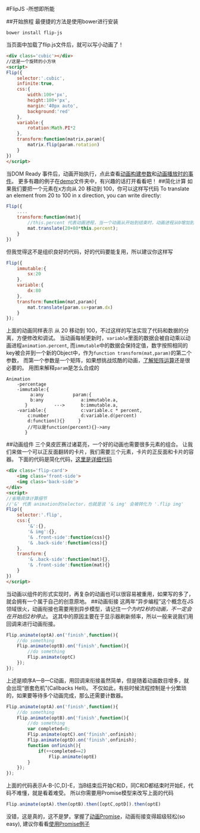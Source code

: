 #FlipJS -所想即所能

##开始旅程
最便捷的方法是使用bower进行安装
````
bower install flip-js
````
当页面中加载了flip.js文件后，就可以写小动画了！
```` HTML
<div class='cubic'></div>
//这是一个旋转的小方块
<script>
Flip({
    selector:'.cubic',
    infinite:true,
    css:{
        width:100+'px',
        height:100+'px',
        margin:'40px auto',
        background:'red'
    },
    variable:{
        rotation:Math.PI*2
    },
    transform:function(matrix,param){
        matrix.flip(param.rotation)
    }
})
</script>
````
当DOM Ready 事件后，动画开始执行，点此查看[动画构建参数](animation.md#construct)和[动画播放时的事件](animation.md#event)。
更多有趣的例子在[demo](../demo)文件夹中，有兴趣的话打开看看吧！
##简化计算
如果我们要把一个元素在x方向从 20 移动到 100，你可以这样写代码
To translate an element from 20 to 100 in x direction, you can write directly:
```` javascript
Flip({
    ....
    transform:function(mat){
        //this.percent 代表动画进程，当一个动画从开始到结束时，动画进程从0增加到1
        mat.translate(20+80*this.percent);
    }
})
````
但我觉得这不是组织良好的代码，好的代码要能复用，所以建议你这样写
```` javascript
Flip({
    immutable:{
        sx:20
    },
    variable:{
        dx:80
    },
    transform:function(mat,param){
        mat.translate(param.sx+param.dx)
    }
});
````
上面的动画同样表示 从 20 移动到 100，不过这样的写法实现了代码和数据的分离，方便修改和调试。
当动画每帧更新时，`variable`里面的数据会被自动乘以动画进程`animation.percent`,
而`immutable`中的数据会保持定值，数字按照相同的key被合并到一个新的Object中，作为`function transform(mat,param)`的第二个参数，
而第一个参数是一个矩阵，如果想挑战炫酷的动画，[了解矩阵运算](matrix.md)还是很必要的。
用图来解释`param`是怎么合成的
````
Animation
    -percentage
    -immutable:{
         a:any           param:{
         b:any              a:immutable.a,
       }          --->      b:immutable.a,
    -variable:{             c:variable.c * percent,
        c:number            d:variable.d(percent)
        d:function(){}     }
        //可以是function(percent){}->any
       }
````
##动画组件
三个臭皮匠赛过诸葛亮，一个好的动画也需要很多元素的组合。
让我们来做一个可以正反面翻转的卡片，我们需要三个元素，卡片的正反面和卡片的容器。
下面的代码是简化代码，[这里是详细代码](two-sides-card.html)
```` HTML
<div class='flip-card'>
    <img class='front-side'>
    <img class='back-side'>
</div>
<script>
//省略具体计算细节
//'&' 代表 animation的selector，也就是说 '& img' 会被转化为 '.flip img'
Flip({
    selector:'.flip',
    css:{
        '&':{},
        '& img':{},
        '& .front-side':function(css){}
        '& .back-side':function(css){}
    },
    transform:{
        '& .back-side':function(mat){},
        '& .front-side':function(mat){}
    }
})
</script>
````
当动画以组件的形式实现时，再复杂的动画也可以很容易被重用，如果写的多了，就会拥有一个属于自己的创意原地。
##动画衔接
这两年“异步编程”这个概念在JS领域很火，动画衔接也需要用到异步模型，请记住*一个为时2秒的动画，不一定会在开始后2秒停止*。
这其中的原因主要在于显示器刷新频率，所以一般来说我们用回调来进行动画衔接。
```` js
Flip.animate(optA).on('finish',function(){
    //do something
    Flip.animate(optB).on('finish',function(){
        //do something
        Flip.animate(optC)
    });
});
````
上述是顺序A—B—C动画，用回调来衔接虽然简单，但是随着动画数目增多，就会出现“嵌套危机”(Callbacks Hell)。
不仅如此，有些时候流程控制是十分繁琐的，如果要等待多个动画完成，那么还需要计数器。
```` js
Flip.animate(optA).on('finish',function(){
    //do something
    Flip.animate(optB).on('finish',function(){
        //do something
        var completed=0;
        Flip.animate(optC).on('finish',onfinish);
        Flip.animate(optD).on('finish',onfinish);
        function onfinish(){
            if(++completed==2)
                Flip.animate(optE)
        }
    });
});
````
上面的代码表示A-B-[C,D]-E，当B结束后开始C和D，同C和D都结束时开始E，代码不难懂，就是看着难受。
所以你需要用Promise模型来改写上面的代码
```` js
Flip.animate(optA).then(optB).then([optC,optD]).then(optE)
````
没错，这是真的，这不是梦。掌握了[动画Promise](promise.md)，动画衔接变得超级轻松(so easy),
建议你看看[使用Promise例子](../demo/world-map.html)
